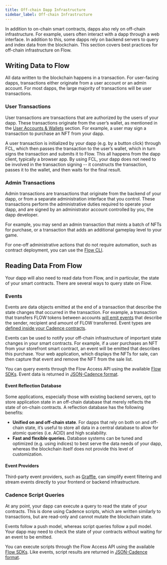 ```yaml
---
title: Off-chain Dapp Infrastructure
sidebar_label: Off-chain Infrastructure
---
```


In addition to on-chain smart contracts, dapps also rely on off-chain infrastructure. For example, users often interact with a dapp through a web interface. In addition to this, some dapps rely on backend servers to query and index data from the blockchain. This section covers best practices for off-chain infrastructure on Flow.

## Writing Data to Flow

All data written to the blockchain happens in a transaction. For user-facing dapps, transactions either originate from a user account or an admin account. For most dapps, the large majority of transactions will be user transactions. 

### User Transactions

User transactions are transactions that are authorized by the users of your dapp. These transactions originate from the user’s wallet, as mentioned in the 
[User Accounts & Wallets](./user-accounts-and-wallets.md) section. For example, a user may sign a transaction to purchase an NFT from your dapp.

A user transaction is initialized by your dapp (e.g. by a button click) through FCL, which then passes the transaction to the user’s wallet, which in turn signs the transaction and submits it to Flow. This all happens from the dapp client, typically a browser app. By using FCL, your dapp does not need to be involved in the transaction signing -- it constructs the transaction, passes it to the wallet, and then waits for the final result.

### Admin Transactions

Admin transactions are transactions that originate from the backend of your dapp, or from a separate administration interface that you control. These transactions perform the administrative duties required to operate your dapp, and are signed by an administrator account controlled by you, the dapp developer.

For example, you may send an admin transaction that mints a batch of NFTs for purchase, or a transaction that adds an additional gameplay level to your game.

For one-off administrative actions that do not require automation, such as contract deployment, you can use the [Flow CLI](../tools/flow-cli/).

## Reading Data From Flow

Your dapp will also need to read data from Flow, and in particular, the state of your smart contracts. There are several ways to query state on Flow.

### Events

Events are data objects emitted at the end of a transaction that describe the state changes that occurred in the transaction. For example, a transaction that transfers FLOW tokens between accounts [will emit events](https://flowdiver.io/transaction/2f50695c3c506b8214d18f49220c986d24d19d8762a2805b3609aee3d529de88) that describe the sender, recipient and amount of FLOW transferred. Event types are [defined inside your Cadence contracts](https://github.com/onflow/flow-core-contracts/blob/master/contracts/FlowToken.cdc#L8-L27). 

Events can be used to notify your off-chain infrastructure of important state changes in your smart contracts. For example, if a user purchases an NFT from your storefront smart contract, an event will be emitted that describes this purchase. Your web application, which displays the NFTs for sale, can then capture that event and remove the NFT from the sale list.

You can query events through the Flow Access API using the available [Flow SDKs](../tools/clients/index.md). Event data is returned in [JSON-Cadence format](../build/smart-contracts/cadence-reference/json-cadence-spec.md).

#### Event Reflection Database

Some applications, especially those with existing backend servers, opt to store application state in an off-chain database that merely reflects the state of on-chain contracts. A reflection database has the following benefits:

* **Unified on and off-chain state**. For dapps that rely on both on and off-chain state, it’s useful to store all data in a central database to allow for atomic queries (i.e. ACID) and high scalability.
* **Fast and flexible queries.** Database systems can be tuned and optimized (e.g. using indices) to best serve the data needs of your dapp, whereas the blockchain itself does not provide this level of customization.

#### Event Providers

Third-party event providers, such as [Graffle](https://graffle.io/), can simplify event filtering and stream events directly to your frontend or backend infrastructure.

### Cadence Script Queries

At any point, your dapp can execute a query to read the state of your contracts. This is done using Cadence scripts, which are written similarly to transactions, but are read-only and cannot mutate the blockchain state. 

Events follow a push model, whereas script queries follow a pull model. Your dapp may need to check the state of your contracts without waiting for an event to be emitted. 

You can execute scripts through the Flow Access API using the available [Flow SDKs](../tools/clients/index.md). Like events, script results are returned in [JSON-Cadence format](../build/smart-contracts/cadence-reference/json-cadence-spec.md).
